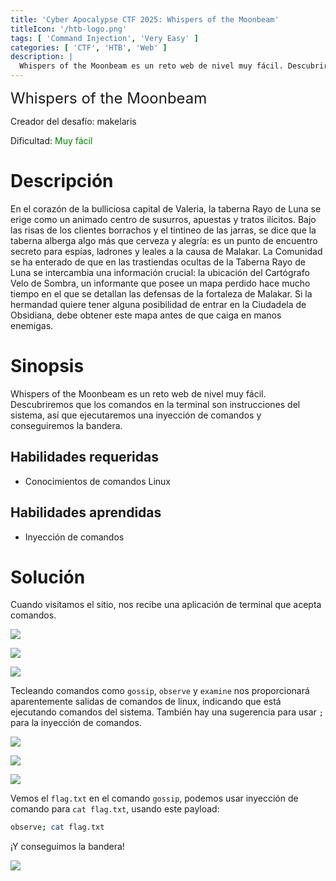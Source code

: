```yaml
---
title: 'Cyber Apocalypse CTF 2025: Whispers of the Moonbeam'
titleIcon: '/htb-logo.png'
tags: [ 'Command Injection', 'Very Easy' ]
categories: [ 'CTF', 'HTB', 'Web' ]
description: |
  Whispers of the Moonbeam es un reto web de nivel muy fácil. Descubriremos que los comandos en la terminal son instrucciones del sistema, así que ejecutaremos una inyección de comandos y conseguiremos la bandera.
---
```


<font size='5'>Whispers of the Moonbeam</font>

Creador del desafío: makelaris

Dificultad: <font color='green'>Muy fácil</font>

# Descripción

En el corazón de la bulliciosa capital de Valeria, la taberna Rayo de Luna se erige como un animado centro de susurros, apuestas y tratos ilícitos. Bajo las risas de los clientes borrachos y el tintineo de las jarras, se dice que la taberna alberga algo más que cerveza y alegría: es un punto de encuentro secreto para espías, ladrones y leales a la causa de Malakar. La Comunidad se ha enterado de que en las trastiendas ocultas de la Taberna Rayo de Luna se intercambia una información crucial: la ubicación del Cartógrafo Velo de Sombra, un informante que posee un mapa perdido hace mucho tiempo en el que se detallan las defensas de la fortaleza de Malakar. Si la hermandad quiere tener alguna posibilidad de entrar en la Ciudadela de Obsidiana, debe obtener este mapa antes de que caiga en manos enemigas.

# Sinopsis

Whispers of the Moonbeam es un reto web de nivel muy fácil. Descubriremos que los comandos en la terminal son instrucciones del sistema, así que ejecutaremos una inyección de comandos y conseguiremos la bandera.

## Habilidades requeridas

- Conocimientos de comandos Linux

## Habilidades aprendidas

- Inyección de comandos

# Solución

Cuando visitamos el sitio, nos recibe una aplicación de terminal que acepta comandos.

![](/htb/cyber-apocalypse/whispers-of-the-moonbeam/index.png)

![](/htb/cyber-apocalypse/whispers-of-the-moonbeam/gossip.png)

![](/htb/cyber-apocalypse/whispers-of-the-moonbeam/injection.png)

Tecleando comandos como `gossip`, `observe` y `examine` nos proporcionará aparentemente salidas de comandos de linux, indicando que está ejecutando comandos del sistema. También hay una sugerencia para usar `;` para la inyección de comandos.

![](/htb/cyber-apocalypse/whispers-of-the-moonbeam/gossip.png)

![](/htb/cyber-apocalypse/whispers-of-the-moonbeam/observe.png)

![](/htb/cyber-apocalypse/whispers-of-the-moonbeam/examine.png)

Vemos el `flag.txt` en el comando `gossip`, podemos usar inyección de comando para `cat flag.txt`, usando este payload:

```sh
observe; cat flag.txt
```

¡Y conseguimos la bandera!

![](/htb/cyber-apocalypse/whispers-of-the-moonbeam/flag.png)